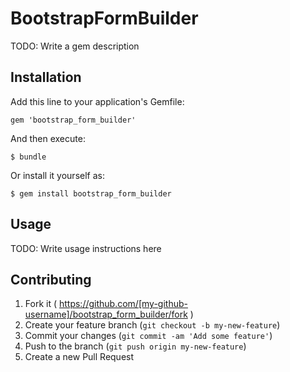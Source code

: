 # BootstrapFormBuilder

TODO: Write a gem description

## Installation

Add this line to your application's Gemfile:

    gem 'bootstrap_form_builder'

And then execute:

    $ bundle

Or install it yourself as:

    $ gem install bootstrap_form_builder

## Usage

TODO: Write usage instructions here

## Contributing

1. Fork it ( https://github.com/[my-github-username]/bootstrap_form_builder/fork )
2. Create your feature branch (`git checkout -b my-new-feature`)
3. Commit your changes (`git commit -am 'Add some feature'`)
4. Push to the branch (`git push origin my-new-feature`)
5. Create a new Pull Request

